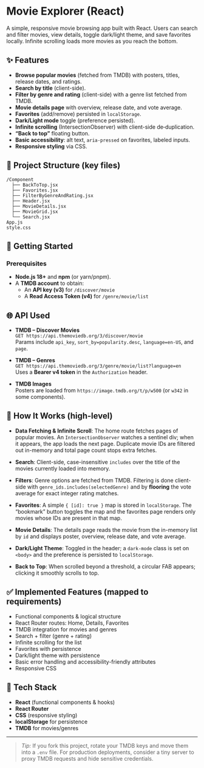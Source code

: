 # Movie Explorer (React)

A simple, responsive movie browsing app built with React. Users can search and filter movies, view details, toggle dark/light theme, and save favorites locally. Infinite scrolling loads more movies as you reach the bottom.

## ✨ Features

- **Browse popular movies** (fetched from TMDB) with posters, titles, release dates, and ratings.
- **Search by title** (client-side).
- **Filter by genre and rating** (client-side) with a genre list fetched from TMDB.
- **Movie details page** with overview, release date, and vote average.
- **Favorites** (add/remove) persisted in `localStorage`.
- **Dark/Light mode** toggle (preference persisted).
- **Infinite scrolling** (IntersectionObserver) with client-side de‑duplication.
- **“Back to top”** floating button.
- **Basic accessibility**: alt text, `aria-pressed` on favorites, labeled inputs.
- **Responsive styling** via CSS.

## 🧱 Project Structure (key files)

```
/Component
  ├── BackToTop.jsx
  ├── Favorites.jsx
  ├── FilterByGenreAndRating.jsx
  ├── Header.jsx
  ├── MovieDetails.jsx
  ├── MovieGrid.jsx
  └── Search.jsx
App.js
style.css
```

## 🚀 Getting Started

### Prerequisites
- **Node.js 18+** and **npm** (or yarn/pnpm).
- A **TMDB account** to obtain:
  - An **API key (v3)** for `/discover/movie`
  - A **Read Access Token (v4)** for `/genre/movie/list`

## 🌐 API Used

- **TMDB – Discover Movies**  
  `GET https://api.themoviedb.org/3/discover/movie`  
  Params include `api_key`, `sort_by=popularity.desc`, `language=en-US`, and `page`.  

- **TMDB – Genres**  
  `GET https://api.themoviedb.org/3/genre/movie/list?language=en`  
  Uses a **Bearer v4 token** in the `Authorization` header.

- **TMDB Images**  
  Posters are loaded from `https://image.tmdb.org/t/p/w500` (or `w342` in some components).

## 🧠 How It Works (high-level)

- **Data Fetching & Infinite Scroll**: The home route fetches pages of popular movies. An `IntersectionObserver` watches a sentinel div; when it appears, the app loads the next page. Duplicate movie IDs are filtered out in-memory and total page count stops extra fetches.

- **Search**: Client-side, case-insensitive `includes` over the title of the movies currently loaded into memory.

- **Filters**: Genre options are fetched from TMDB. Filtering is done client-side with `genre_ids.includes(selectedGenre)` and by **flooring** the vote average for exact integer rating matches.

- **Favorites**: A simple `{ [id]: true }` map is stored in `localStorage`. The “bookmark” button toggles the map and the favorites page renders only movies whose IDs are present in that map.

- **Movie Details**: The details page reads the movie from the in-memory list by `id` and displays poster, overview, release date, and vote average.

- **Dark/Light Theme**: Toggled in the header; a `dark-mode` class is set on `<body>` and the preference is persisted to `localStorage`.

- **Back to Top**: When scrolled beyond a threshold, a circular FAB appears; clicking it smoothly scrolls to top.

## ✅ Implemented Features (mapped to requirements)

- Functional components & logical structure
- React Router routes: Home, Details, Favorites
- TMDB integration for movies and genres
- Search + filter (genre + rating)
- Infinite scrolling for the list
- Favorites with persistence
- Dark/light theme with persistence
- Basic error handling and accessibility-friendly attributes
- Responsive CSS

## 🧩 Tech Stack

- **React** (functional components & hooks)
- **React Router**
- **CSS** (responsive styling)
- **localStorage** for persistence
- **TMDB** for movies/genres

---

> _Tip:_ If you fork this project, rotate your TMDB keys and move them into a `.env` file. For production deployments, consider a tiny server to proxy TMDB requests and hide sensitive credentials.
